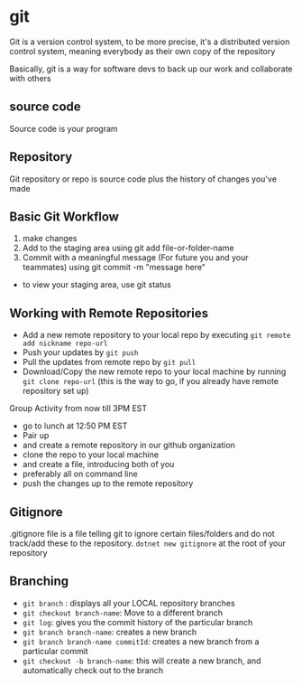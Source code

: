 # git

Git is a version control system, to be more precise, it's a distributed version control system, meaning everybody as their own copy of the repository

Basically, git is a way for software devs to back up our work and collaborate with others

## source code
Source code is your program

## Repository
Git repository or repo is source code plus the history of changes you've made

## Basic Git Workflow
1. make changes
2. Add to the staging area using git add file-or-folder-name
3. Commit with a meaningful message (For future you and your teammates) using git commit -m "message here"

- to view your staging area, use git status

## Working with Remote Repositories
- Add a new remote repository to your local repo by executing `git remote add nickname repo-url`
- Push your updates by `git push`
- Pull the updates from remote repo by `git pull`
- Download/Copy the new remote repo to your local machine by running `git clone repo-url` (this is the way to go, if you already have remote repository set up)


Group Activity from now till 3PM EST
- go to lunch at 12:50 PM EST
- Pair up
- and create a remote repository in our github organization
- clone the repo to your local machine
- and create a file, introducing both of you
- preferably all on command line
- push the changes up to the remote repository

## Gitignore
.gitignore file is a file telling git to ignore certain files/folders and do not track/add these to the repository.
`dotnet new gitignore` at the root of your repository

## Branching
- `git branch` : displays all your LOCAL repository branches
- `git checkout branch-name`: Move to a different branch
- `git log`: gives you the commit history of the particular branch
- `git branch branch-name`: creates a new branch
- `git branch branch-name commitId`: creates a new branch from a particular commit
- `git checkout -b branch-name`: this will create a new branch, and automatically check out to the branch
